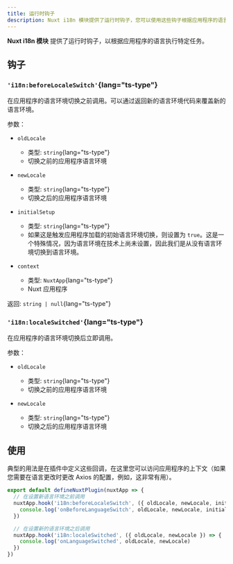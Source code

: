 ```yaml
---
title: 运行时钩子
description: Nuxt i18n 模块提供了运行时钩子，您可以使用这些钩子根据应用程序的语言执行特定任务。
---
```


**Nuxt i18n 模块** 提供了运行时钩子，以根据应用程序的语言执行特定任务。

## 钩子

### `'i18n:beforeLocaleSwitch'`{lang="ts-type"}

在应用程序的语言环境切换之前调用。可以通过返回新的语言环境代码来覆盖新的语言环境。

参数：

- `oldLocale`
  - 类型: `string`{lang="ts-type"}
  - 切换之前的应用程序语言环境

- `newLocale`
  - 类型: `string`{lang="ts-type"}
  - 切换之后的应用程序语言环境

- `initialSetup`
  - 类型: `string`{lang="ts-type"}
  - 如果这是触发应用程序加载的初始语言环境切换，则设置为 `true`。这是一个特殊情况，因为语言环境在技术上尚未设置，因此我们是从没有语言环境切换到语言环境。

- `context`
  - 类型: `NuxtApp`{lang="ts-type"}
  - Nuxt 应用程序

返回: `string | null`{lang="ts-type"}

### `'i18n:localeSwitched'`{lang="ts-type"}

在应用程序的语言环境切换后立即调用。

参数：

- `oldLocale`
  - 类型: `string`{lang="ts-type"}
  - 切换之前的应用程序语言环境

- `newLocale`
  - 类型: `string`{lang="ts-type"}
  - 切换之后的应用程序语言环境

## 使用

典型的用法是在插件中定义这些回调，在这里您可以访问应用程序的上下文（如果您需要在语言更改时更改 Axios 的配置，例如，这非常有用）。

```ts [/plugins/i18n.ts]
export default defineNuxtPlugin(nuxtApp => {
  // 在设置新语言环境之前调用
  nuxtApp.hook('i18n:beforeLocaleSwitch', ({ oldLocale, newLocale, initialSetup, context }) => {
    console.log('onBeforeLanguageSwitch', oldLocale, newLocale, initialSetup)
  })

  // 在设置新的语言环境之后调用
  nuxtApp.hook('i18n:localeSwitched', ({ oldLocale, newLocale }) => {
    console.log('onLanguageSwitched', oldLocale, newLocale)
  })
})
```